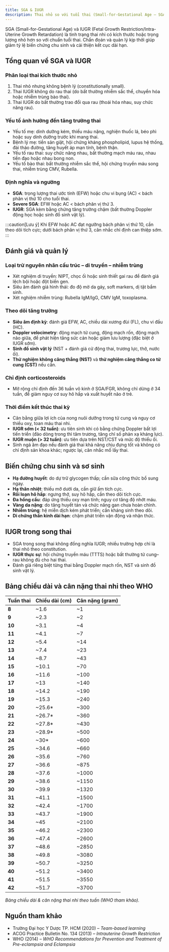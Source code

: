 ```yaml
---
title: SGA & IUGR
description: Thai nhỏ so với tuổi thai (Small-for-Gestational Age – SGA) và thai với tăng trưởng trong tử cung bị giới hạn (Fetal Growth Restriction – FGR hay Intrauterine Growth Restriction – IUGR) là hai tình trạng thường gặp và ảnh hưởng đáng kể đến sức khỏe, phát triển và tiên lượng của thai nhi trước và sau sinh.
---
```


SGA (Small-for-Gestational Age) và IUGR (Fetal Growth Restriction/Intra-Uterine Growth Retardation) là tình trạng thai nhi có kích thước hoặc trọng lượng nhỏ hơn so với chuẩn tuổi thai. Chẩn đoán và quản lý kịp thời giúp giảm tỷ lệ biến chứng chu sinh và cải thiện kết cục dài hạn.

## Tổng quan về SGA và IUGR

### Phân loại thai kích thước nhỏ

1. Thai nhỏ nhưng không bệnh lý (constitutionally small).
2. Thai IUGR không do rau thai (do bất thường nhiễm sắc thể, chuyển hóa hoặc nhiễm trùng bào thai).
3. Thai IUGR do bất thường trao đổi qua rau (thoái hóa nhau, suy chức năng rau).

### Yếu tố ảnh hưởng đến tăng trưởng thai

- Yếu tố mẹ: dinh dưỡng kém, thiếu máu nặng, nghiện thuốc lá, béo phì hoặc suy dinh dưỡng trước khi mang thai.
- Bệnh lý mẹ: tiền sản giật, hội chứng kháng phospholipid, lupus hệ thống, đái tháo đường, tăng huyết áp mạn tính, bệnh thận.
- Yếu tố rau thai: suy chức năng nhau, bất thường mạch máu rau, nhau tiền đạo hoặc nhau bong non.
- Yếu tố bào thai: bất thường nhiễm sắc thể, hội chứng truyền máu song thai, nhiễm trùng CMV, Rubella.

### Định nghĩa và ngưỡng

- **SGA**: trọng lượng thai ước tính (EFW) hoặc chu vi bụng (AC) < bách phân vị thứ 10 cho tuổi thai.
- **Severe SGA**: EFW hoặc AC < bách phân vị thứ 3.
- **IUGR**: SGA kèm bằng chứng tăng trưởng chậm (bất thường Doppler động học hoặc sinh đồ sinh vật lý).

:::caution[Lưu ý]
Khi EFW hoặc AC đạt ngưỡng bách phân vị thứ 10, cần theo dõi tích cực; dưới bách phân vị thứ 3, cân nhắc chỉ định can thiệp sớm.
:::

## Đánh giá và quản lý

### Loại trừ nguyên nhân cấu trúc – di truyền – nhiễm trùng

- Xét nghiệm di truyền: NIPT, chọc ối hoặc sinh thiết gai rau để đánh giá lệch bội hoặc đột biến gen.
- Siêu âm đánh giá hình thái: đo độ mờ da gáy, soft markers, dị tật bẩm sinh.
- Xét nghiệm nhiễm trùng: Rubella IgM/IgG, CMV IgM, toxoplasma.

### Theo dõi tăng trưởng

- **Siêu âm định kỳ**: đánh giá EFW, AC, chiều dài xương đùi (FL), chu vi đầu (HC).
- **Doppler velocimetry**: động mạch tử cung, động mạch rốn, động mạch não giữa, để phát hiện tăng sức cản hoặc giảm lưu lượng (đặc biệt ở IUGR sớm).
- **Sinh đồ sinh vật lý** (NST + đánh giá cử động thai, trương lực, thở, nước ối).
- **Thử nghiệm không căng thẳng (NST)** và **thử nghiệm căng thẳng co tử cung (CST)** nếu cần.

### Chỉ định corticosteroids

- Mở rộng chỉ định đến 36 tuần vô kinh ở SGA/FGR, không chỉ dừng ở 34 tuần, để giảm nguy cơ suy hô hấp và xuất huyết não ở trẻ.

### Thời điểm kết thúc thai kỳ

- Cân bằng giữa lợi ích của nong nuôi dưỡng trong tử cung và nguy cơ thiếu oxy, toan máu thai nhi.
- **IUGR sớm (< 32 tuần)**: ưu tiên sinh khi có bằng chứng Doppler bất lợi tiến triển (đảo dòng trong thì tâm trương, tăng chỉ số phản xạ kháng lực).
- **IUGR muộn (> 32 tuần)**: ưu tiên dựa trên NST/CST và mức độ thiểu ối.
- Sinh ngả âm đạo nếu đánh giá thai khả năng chịu đựng tốt và không có chỉ định sản khoa khác; ngược lại, cân nhắc mổ lấy thai.

## Biến chứng chu sinh và sơ sinh

- **Hạ đường huyết**: do dự trữ glycogen thấp; cần sữa công thức bổ sung ngay.
- **Hạ thân nhiệt**: thiếu mỡ dưới da, cần giữ ấm tích cực.
- **Rối loạn hô hấp**: ngưng thở, suy hô hấp, cần theo dõi tích cực.
- **Đa hồng cầu**: đáp ứng thiếu oxy mạn tính; nguy cơ tăng độ nhớt máu.
- **Vàng da nặng**: do tăng huyết tán và chức năng gan chưa hoàn chỉnh.
- **Nhiễm trùng**: hệ miễn dịch kém phát triển; cần kháng sinh theo dõi.
- **Di chứng thần kinh dài hạn**: chậm phát triển vận động và nhận thức.

## IUGR trong song thai

- SGA trong song thai không đồng nghĩa IUGR; nhiều trường hợp chỉ là thai nhỏ theo constitution.
- **IUGR thực sự**: hội chứng truyền máu (TTTS) hoặc bất thường tử cung–rau không đủ cho hai thai.
- Đánh giá riêng biệt từng thai bằng Doppler mạch rốn, NST và sinh đồ sinh vật lý.

## Bảng chiều dài và cân nặng thai nhi theo WHO

| Tuần thai | Chiều dài (cm) | Cân nặng (gram) |
| --------- | -------------- | --------------- |
| **8**     | \~1.6          | \~1             |
| **9**     | \~2.3          | \~2             |
| **10**    | \~3.1          | \~4             |
| **11**    | \~4.1          | \~7             |
| **12**    | \~5.4          | \~14            |
| **13**    | \~7.4          | \~23            |
| **14**    | \~8.7          | \~43            |
| **15**    | \~10.1         | \~70            |
| **16**    | \~11.6         | \~100           |
| **17**    | \~13           | \~140           |
| **18**    | \~14.2         | \~190           |
| **19**    | \~15.3         | \~240           |
| **20**    | \~25.6\*       | \~300           |
| **21**    | \~26.7\*       | \~360           |
| **22**    | \~27.8\*       | \~430           |
| **23**    | \~28.9\*       | \~500           |
| **24**    | \~30\*         | \~600           |
| **25**    | \~34.6         | \~660           |
| **26**    | \~35.6         | \~760           |
| **27**    | \~36.6         | \~875           |
| **28**    | \~37.6         | \~1000          |
| **29**    | \~38.6         | \~1150          |
| **30**    | \~39.9         | \~1320          |
| **31**    | \~41.1         | \~1500          |
| **32**    | \~42.4         | \~1700          |
| **33**    | \~43.7         | \~1900          |
| **34**    | \~45           | \~2100          |
| **35**    | \~46.2         | \~2300          |
| **36**    | \~47.4         | \~2600          |
| **37**    | \~48.6         | \~2850          |
| **38**    | \~49.8         | \~3080          |
| **39**    | \~50.7         | \~3250          |
| **40**    | \~51.2         | \~3400          |
| **41**    | \~51.5         | \~3550          |
| **42**    | \~51.7         | \~3700          |

_Bảng chiều dài & cân nặng thai nhi theo tuần (WHO tham khảo)._

## Nguồn tham khảo

- Trường Đại học Y Dược TP. HCM (2020) – _Team-based learning_
- ACOG Practice Bulletin No. 134 (2013) – _Intrauterine Growth Restriction_
- WHO (2014) – _WHO Recommendations for Prevention and Treatment of Pre-eclampsia and Eclampsia_
